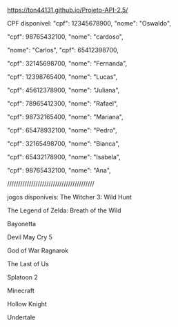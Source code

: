 https://ton44131.github.io/Projeto-API-2.5/


CPF disponível:
 "cpf": 12345678900,
  "nome": "Oswaldo",

  "cpf": 98765432100,
  "nome": "cardoso",

"nome": "Carlos",
"cpf": 65412398700,

 "cpf": 32145698700,
 "nome": "Fernanda",

 "cpf": 12398765400,
 "nome": "Lucas",

"cpf": 45612378900,
"nome": "Juliana",

  "cpf": 78965412300,
  "nome": "Rafael",

 "cpf": 98732165400,
  "nome": "Mariana",

  "cpf": 65478932100,
  "nome": "Pedro",

  "cpf": 32165498700,
  "nome": "Bianca",

  "cpf": 65432178900,
  "nome": "Isabela",

  "cpf": 98765432100,
  "nome": "Ana",

  ////////////////////////////////////////

  jogos disponíveis:
  The Witcher 3: Wild Hunt

  The Legend of Zelda: Breath of the Wild

  Bayonetta

  Devil May Cry 5

  God of War Ragnarok

  The Last of Us

  Splatoon 2

  Minecraft

  Hollow Knight

  Undertale
